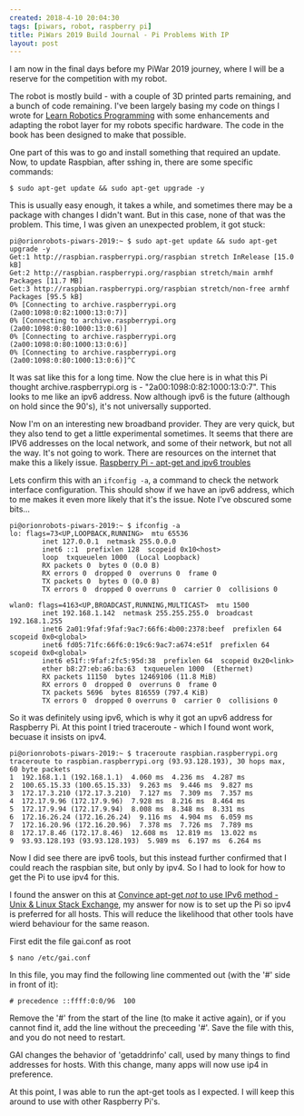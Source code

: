 ```yaml
---
created: 2018-4-10 20:04:30
tags: [piwars, robot, raspberry pi]
title: PiWars 2019 Build Journal - Pi Problems With IP
layout: post
---
```

I am now in the final days before my PiWar 2019 journey, where I will be a reserve for the competition with my robot.

The robot is mostly build - with a couple of 3D printed parts remaining, and a bunch of code remaining. I've been largely basing my code on things I wrote for [Learn Robotics Programming](https://www.amazon.co.uk/Learn-Robotics-Programming-autonomous-Raspberry-ebook/dp/B07DT9R42B/ref=as_li_ss_il?ie=UTF8&linkCode=li1&tag=orionrobots-21&linkId=4f408506c16858434100eba00eb4f647&language=en_GB) with some enhancements and adapting the robot layer for my robots specific hardware. The code in the book has been designed to make that possible.

One part of this was to go and install something that required an update.  Now, to update Raspbian, after sshing in, there are some specific commands:

    $ sudo apt-get update && sudo apt-get upgrade -y

This is usually easy enough, it takes a while, and sometimes there may be a package with changes I didn't want. But in this case, none of that was the problem. This time, I was given an unexpected problem, it got stuck:

    pi@orionrobots-piwars-2019:~ $ sudo apt-get update && sudo apt-get upgrade -y
    Get:1 http://raspbian.raspberrypi.org/raspbian stretch InRelease [15.0 kB]                                
    Get:2 http://raspbian.raspberrypi.org/raspbian stretch/main armhf Packages [11.7 MB]                      
    Get:3 http://raspbian.raspberrypi.org/raspbian stretch/non-free armhf Packages [95.5 kB]                  
    0% [Connecting to archive.raspberrypi.org (2a00:1098:0:82:1000:13:0:7)]                                   
    0% [Connecting to archive.raspberrypi.org (2a00:1098:0:80:1000:13:0:6)]
    0% [Connecting to archive.raspberrypi.org (2a00:1098:0:80:1000:13:0:6)]
    0% [Connecting to archive.raspberrypi.org (2a00:1098:0:80:1000:13:0:6)]^C

It was sat like this for a long time. Now the clue here is in what this Pi thought archive.raspberrypi.org is - "2a00:1098:0:82:1000:13:0:7". This looks to me like an ipv6 address. Now although ipv6 is the future (although on hold since the 90's), it's not universally supported. 

Now I'm on an interesting new broadband provider. They are very quick, but they also tend to get a little experimental sometimes. It seems that there are IPV6 addresses on the local network, and some of their network, but not all the way. It's not going to work. There are resources on the internet that make this a likely issue. [Raspberry Pi - apt-get and ipv6 troubles](https://www.raspberrypi.org/forums/viewtopic.php?t=173052)

Lets confirm this with an `ifconfig -a`, a command to check the network interface configuration. This should show if we have an ipv6 address, which to me makes it even more likely that it's the issue. Note I've obscured some bits...

    pi@orionrobots-piwars-2019:~ $ ifconfig -a
    lo: flags=73<UP,LOOPBACK,RUNNING>  mtu 65536
            inet 127.0.0.1  netmask 255.0.0.0
            inet6 ::1  prefixlen 128  scopeid 0x10<host>
            loop  txqueuelen 1000  (Local Loopback)
            RX packets 0  bytes 0 (0.0 B)
            RX errors 0  dropped 0  overruns 0  frame 0
            TX packets 0  bytes 0 (0.0 B)
            TX errors 0  dropped 0 overruns 0  carrier 0  collisions 0

    wlan0: flags=4163<UP,BROADCAST,RUNNING,MULTICAST>  mtu 1500
            inet 192.168.1.142  netmask 255.255.255.0  broadcast 192.168.1.255
            inet6 2a01:9faf:9faf:9ac7:66f6:4b00:2378:beef  prefixlen 64  scopeid 0x0<global>
            inet6 fd05:71fc:66f6:0:19c6:9ac7:a674:e51f  prefixlen 64  scopeid 0x0<global>
            inet6 e51f::9faf:2fc5:95d:38  prefixlen 64  scopeid 0x20<link>
            ether b8:27:eb:a6:ba:63  txqueuelen 1000  (Ethernet)
            RX packets 11150  bytes 12469106 (11.8 MiB)
            RX errors 0  dropped 0  overruns 0  frame 0
            TX packets 5696  bytes 816559 (797.4 KiB)
            TX errors 0  dropped 0 overruns 0  carrier 0  collisions 0

So it was definitely using ipv6, which is why it got an upv6 address for Raspberry Pi. At this point I tried traceroute - which I found wont work, becuase it insists on ipv4.

    pi@orionrobots-piwars-2019:~ $ traceroute raspbian.raspberrypi.org
    traceroute to raspbian.raspberrypi.org (93.93.128.193), 30 hops max, 60 byte packets
    1  192.168.1.1 (192.168.1.1)  4.060 ms  4.236 ms  4.287 ms
    2  100.65.15.33 (100.65.15.33)  9.263 ms  9.446 ms  9.827 ms
    3  172.17.3.210 (172.17.3.210)  7.127 ms  7.309 ms  7.357 ms
    4  172.17.9.96 (172.17.9.96)  7.928 ms  8.216 ms  8.464 ms
    5  172.17.9.94 (172.17.9.94)  8.008 ms  8.348 ms  8.331 ms
    6  172.16.26.24 (172.16.26.24)  9.116 ms  4.904 ms  6.059 ms
    7  172.16.20.96 (172.16.20.96)  7.378 ms  7.726 ms  7.789 ms
    8  172.17.8.46 (172.17.8.46)  12.608 ms  12.819 ms  13.022 ms
    9  93.93.128.193 (93.93.128.193)  5.989 ms  6.197 ms  6.264 ms

Now I did see there are ipv6 tools, but this instead further confirmed that I could reach the raspbian site, but only by ipv4. So I had to look for how to get the Pi to use ipv4 for this.

I found the answer on this at [Convince apt-get *not* to use IPv6 method - Unix & Linux Stack Exchange](https://unix.stackexchange.com/questions/9940/convince-apt-get-not-to-use-ipv6-method), my answer for now is to set up the Pi so ipv4 is preferred for all hosts. This will reduce the likelihood that other tools have wierd behaviour for the same reason.

First edit the file gai.conf as root

    $ nano /etc/gai.conf

In this file, you may find the following line commented out (with the '#' side in front of it):

    # precedence ::ffff:0:0/96  100

Remove the '#' from the start of the line (to make it active again), or if you cannot find it, add the line without the preceeding '#'. Save the file with this, and you do not need to restart. 

GAI changes the behavior of 'getaddrinfo' call, used by many things to find addresses for hosts. With this change, many apps will now use ip4 in preference. 

At this point, I was able to run the apt-get tools as I expected. I will keep this around to use with other Raspberry Pi's.